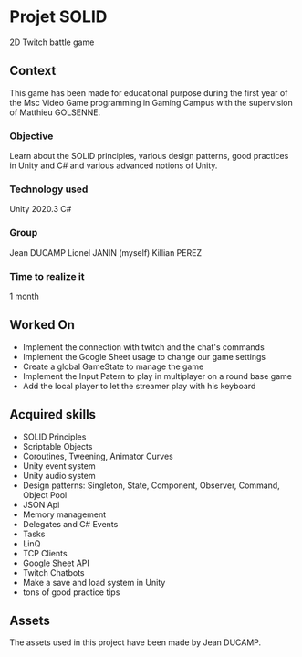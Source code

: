 # Projet SOLID
  2D Twitch battle game

## Context
  This game has been made for educational purpose during the first year of the Msc Video Game programming in Gaming Campus with the supervision of Matthieu GOLSENNE.

### Objective
  Learn about the SOLID principles, various design patterns, good practices in Unity and C# and various advanced notions of Unity.

### Technology used
  Unity 2020.3
  C#

### Group
  Jean DUCAMP
  Lionel JANIN (myself)
  Killian PEREZ

### Time to realize it
  1 month
	
## Worked On
  * Implement the connection with twitch and the chat's commands
  * Implement the Google Sheet usage to change our game settings
  * Create a global GameState to manage the game
  * Implement the Input Patern to play in multiplayer on a round base game
  * Add the local player to let the streamer play with his keyboard

## Acquired skills
  * SOLID Principles
  * Scriptable Objects
  * Coroutines, Tweening, Animator Curves
  * Unity event system
  * Unity audio system
  * Design patterns: Singleton, State, Component, Observer, Command, Object Pool
  * JSON Api
  * Memory management
  * Delegates and C# Events
  * Tasks
  * LinQ
  * TCP Clients
  * Google Sheet API
  * Twitch Chatbots
  * Make a save and load system in Unity
  * tons of good practice tips
  
## Assets
  The assets used in this project have been made by Jean DUCAMP.
